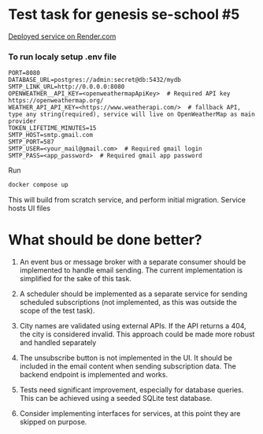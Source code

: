 # Test task for genesis se-school #5

[Deployed service on Render.com](https://weatherapi-d4b3.onrender.com/)


### To run localy setup .env file

```env
PORT=8080
DATABASE_URL=postgres://admin:secret@db:5432/mydb
SMTP_LINK_URL=http://0.0.0.0:8080
OPENWEATHER__API_KEY=<openweathermapApiKey>  # Required API key https://openweathermap.org/
WEATHER_API_API_KEY=<https://www.weatherapi.com/>  # fallback API, type any string(required), service will live on OpenWeatherMap as main provider
TOKEN_LIFETIME_MINUTES=15
SMTP_HOST=smtp.gmail.com
SMTP_PORT=587
SMTP_USER=<your_mail@gmail.com>  # Required gmail login
SMTP_PASS=<app_password>  # Required gmail app password
```

Run
```bash
docker compose up
```

This will build from scratch service, and perform initial migration.
Service hosts UI files


# What should be done better?

1. An event bus or message broker with a separate consumer should be implemented to handle email sending. The current implementation is simplified for the sake of this task.

2. A scheduler should be implemented as a separate service for sending scheduled subscriptions (not implemented, as this was outside the scope of the test task).

3. City names are validated using external APIs. If the API returns a 404, the city is considered invalid. This approach could be made more robust and handled separately

4. The unsubscribe button is not implemented in the UI. It should be included in the email content when sending subscription data. The backend endpoint is implemented and works.

5. Tests need significant improvement, especially for database queries. This can be achieved using a seeded SQLite test database.

6. Consider implementing interfaces for services, at this point they are skipped on purpose.